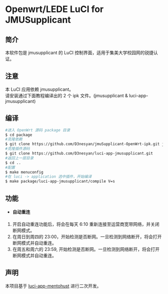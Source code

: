 Openwrt/LEDE LuCI for JMUSupplicant
===

简介
---
本软件包是 jmusupplicant 的 LuCI 控制界面，适用于集美大学校园网的锐捷认证。

注意
---
本 LuCI 应用依赖 jmusupplicant。</br>
请安装通过下面教程编译出的 2 个 ipk 文件。(jmusupplicant & luci-app-jmusupplicant)

编译
---
```bash
#进入 OpenWrt 源码 package 目录
$ cd package
#克隆依赖
$ git clone https://github.com/D3nesyan/jmuSupplicant-OpenWrt-ipk.git jmusupplicant
#克隆插件源码
$ git clone https://github.com/D3nesyan/luci-app-jmusupplicant.git
#返回上一层目录
$ cd ..
#配置
$ make menuconfig
#在 luci -> application 选中插件，开始编译
$ make package/luci-app-jmusupplicant/compile V=s
```

功能
---
- #### 自动重连
1. 开启自动重连功能后，将会在每天 6:10 重新连接至运营商宽带网络，并关闭断网模式。
2. 在周日到周四的 23:00，开始检测是否断网。一旦检测到网络断开，将会打开断网模式并自动重连。
3. 在周五和周六的 23:59, 开始检测是否断网。一旦检测到网络断开，将会打开断网模式并自动重连。

声明
---
本项目基于 [luci-app-mentohust](https://github.com/immortalwrt/luci/commits/master/applications/luci-app-mentohust) 进行二次开发。
